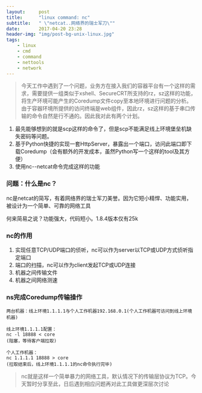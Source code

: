 ```yaml
---
layout:     post
title:      "linux command: nc"
subtitle:   " \"netcat..网络界的瑞士军刀\""
date:       2017-04-20 23:28
header-img: "img/post-bg-unix-linux.jpg"
tags:
    - linux
    - cmd
    - command
    - nettools
    - network
---
```


> 今天工作中遇到了一个问题，业务方在接入我们的容器平台有一个这样的需求，需要提供一组类似于xshell、SecureCRT所支持的rz，sz这样的功能，将生产环境可能产生的Coredump文件copy至本地环境进行问题的分析。由于容器环境所提供的访问终端是web组件，因此rz，sz这样的基于串口传输的命令自然是行不通的。因此我对此有两个计划。

1. 最先能够想到的就是scp这样的命令了，但是scp不能满足线上环境堡垒机缺失密码等问题。
1. 基于Python快捷的实现一套HttpServer，暴露出一个端口，访问此端口即下载Coredump（会有额外的开发成本，虽然Python写一个这样的tool及其方便）
2. 使用nc--netcat命令完成这样的功能

### 问题：什么是nc？

nc是netcat的简写，有着网络界的瑞士军刀美誉。因为它短小精悍、功能实用，被设计为一个简单、可靠的网络工具

何来简易之说？功能强大，代码短小。1.8.4版本仅有25k

### nc的作用

1. 实现任意TCP/UDP端口的侦听，nc可以作为server以TCP或UDP方式侦听指定端口
2. 端口的扫描，nc可以作为client发起TCP或UDP连接
3. 机器之间传输文件
4. 机器之间网络测速

### ns完成Coredump传输操作

```
两台机器：线上环境1.1.1.1与个人工作机器192.168.0.1(个人工作机器可访问到线上环境机器)

线上环境1.1.1.1配置：
nc -l 18888 < core
(阻塞，等待客户端拉取)

个人工作机器：
nc 1.1.1.1 18888 > core
(拉取结束后，线上环境1.1.1.1的nc命令执行完毕)
```

> nc就是这样一个简单暴力的网络工具，默认情况下的传输层协议为TCP。今天暂时分享至此，日后遇到相应问题再对此工具做更深层次讨论
